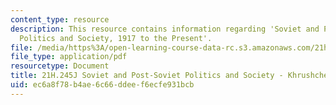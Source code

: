 ```yaml
---
content_type: resource
description: This resource contains information regarding 'Soviet and Post-Soviet
  Politics and Society, 1917 to the Present'.
file: /media/https%3A/open-learning-course-data-rc.s3.amazonaws.com/21h-245j-soviet-and-post-soviet-politics-and-society-1917-to-the-present-spring-2016/ec6a8f78b4ae6c66ddeef6ecfe931bcb_MIT21H_245JS16_KhrvKeyEvnt.pdf
file_type: application/pdf
resourcetype: Document
title: 21H.245J Soviet and Post-Soviet Politics and Society - Khrushchev Events
uid: ec6a8f78-b4ae-6c66-ddee-f6ecfe931bcb
---
```


